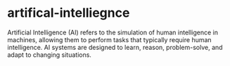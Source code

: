 # artifical-intelliegnce
Artificial Intelligence (AI) refers to the simulation of human intelligence in machines, allowing them to perform tasks that typically require human intelligence. AI systems are designed to learn, reason, problem-solve, and adapt to changing situations. 
